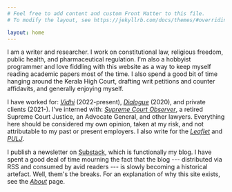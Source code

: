 ```yaml
---
# Feel free to add content and custom Front Matter to this file.
# To modify the layout, see https://jekyllrb.com/docs/themes/#overriding-theme-defaults

layout: home
---
```


I am a writer and researcher. I work on constitutional law, religious freedom, public health, and pharmaceutical regulation. I'm also a hobbyist programmer and love fiddling with this website as a way to keep myself reading academic papers most of the time. I also spend a good bit of time hanging around the Kerala High Court, drafting writ petitions and counter affidavits, and generally enjoying myself.

I have worked for: [*Vidhi*](https://vidhilegalpolicy.in) (2022-present), [*Dialogue*](https://thedialogue.co.in) (2020), and private clients (2021-). I've interned with: [*Supreme Court Observer*](https://scobserver.in), a retired Supreme Court Justice, an Advocate General, and other lawyers. Everything here should be considered my own opinion, taken at my risk, and not attributable to my past or present employers. I also write for the [*Leaflet*](https://theleaflet.in) and [*PULJ*](https://pulj.org). 

I publish a newsletter on [Substack](https://nihalsahu.substack.com), which is functionally my blog. I have spent a good deal of time mourning the fact that the blog --- distributed via RSS and consumed by avid readers --- is slowly becoming a historical artefact. Well, them's the breaks. For an explanation of why this site exists, see the [*About*](/about) page. 